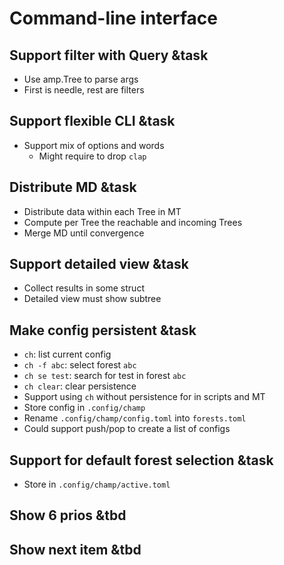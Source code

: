 # Command-line interface

## Support filter with Query &task
- Use amp.Tree to parse args
- First is needle, rest are filters

## Support flexible CLI &task
- Support mix of options and words
	- Might require to drop `clap`

## Distribute MD &task
- Distribute data within each Tree in MT
- Compute per Tree the reachable and incoming Trees
- Merge MD until convergence

## Support detailed view &task
- Collect results in some struct
- Detailed view must show subtree

## Make config persistent &task
- `ch`: list current config
- `ch -f abc`: select forest `abc`
- `ch se test`: search for test in forest `abc`
- `ch clear`: clear persistence
- Support using `ch` without persistence for in scripts and MT
- Store config in `.config/champ`
- Rename `.config/champ/config.toml` into `forests.toml`
- Could support push/pop to create a list of configs

## Support for default forest selection &task
- Store in `.config/champ/active.toml`

## Show 6 prios &tbd

## Show next item &tbd
